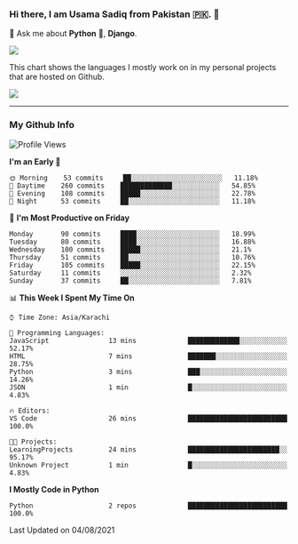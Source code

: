 ### Hi there, I am Usama Sadiq from Pakistan 🇵🇰. 👋

💬 Ask me about **Python** 🐍, **Django**. <!-- , Testing, Docker, Jenkins Automation, -->

<!--  
🗣 I love to talk about
  - Automating day-to-day stuff using Python
  - **Urdu Literature** 📚, **Anime** 💻, **Manga** 📜, **Light Novels** 📜, **Comics** 📱.  
-->

<img align="center" src="https://github-readme-stats.vercel.app/api?username=UsamaSadiq&custom_title=My Stats&show_icons=true&theme=dark&count_private=true&include_all_commits=true" />

This chart shows the languages I mostly work on in my personal projects that are hosted on Github.

<img align="center" src="https://github-readme-stats.vercel.app/api/top-langs/?username=UsamaSadiq&langs_count=10&layout=compact" />

--- 
### My Github Info
<!--START_SECTION:waka-->
![Profile Views](http://img.shields.io/badge/Profile%20Views-1-blue)

**I'm an Early 🐤** 

```text
🌞 Morning    53 commits     ██░░░░░░░░░░░░░░░░░░░░░░░   11.18% 
🌆 Daytime    260 commits    █████████████░░░░░░░░░░░░   54.85% 
🌃 Evening    108 commits    █████░░░░░░░░░░░░░░░░░░░░   22.78% 
🌙 Night      53 commits     ██░░░░░░░░░░░░░░░░░░░░░░░   11.18%

```
📅 **I'm Most Productive on Friday** 

```text
Monday       90 commits     ████░░░░░░░░░░░░░░░░░░░░░   18.99% 
Tuesday      80 commits     ████░░░░░░░░░░░░░░░░░░░░░   16.88% 
Wednesday    100 commits    █████░░░░░░░░░░░░░░░░░░░░   21.1% 
Thursday     51 commits     ██░░░░░░░░░░░░░░░░░░░░░░░   10.76% 
Friday       105 commits    █████░░░░░░░░░░░░░░░░░░░░   22.15% 
Saturday     11 commits     ░░░░░░░░░░░░░░░░░░░░░░░░░   2.32% 
Sunday       37 commits     ██░░░░░░░░░░░░░░░░░░░░░░░   7.81%

```


📊 **This Week I Spent My Time On** 

```text
⌚︎ Time Zone: Asia/Karachi

💬 Programming Languages: 
JavaScript               13 mins             █████████████░░░░░░░░░░░░   52.17% 
HTML                     7 mins              ███████░░░░░░░░░░░░░░░░░░   28.75% 
Python                   3 mins              ███░░░░░░░░░░░░░░░░░░░░░░   14.26% 
JSON                     1 min               █░░░░░░░░░░░░░░░░░░░░░░░░   4.83%

🔥 Editors: 
VS Code                  26 mins             █████████████████████████   100.0%

🐱‍💻 Projects: 
LearningProjects         24 mins             ███████████████████████░░   95.17% 
Unknown Project          1 min               █░░░░░░░░░░░░░░░░░░░░░░░░   4.83%

```

**I Mostly Code in Python** 

```text
Python                   2 repos             █████████████████████████   100.0%

```



 Last Updated on 04/08/2021
<!--END_SECTION:waka-->
<!--
**UsamaSadiq/UsamaSadiq** is a ✨ _special_ ✨ repository because its `README.md` (this file) appears on your GitHub profile.

Here are some ideas to get you started:

- 🔭 I’m currently working on ...
- 🌱 I’m currently learning ...
- 👯 I’m looking to collaborate on ...
- 🤔 I’m looking for help with ...
- 📫 How to reach me: ...
- 😄 Pronouns: ...
- ⚡ Fun fact: ...
-->
